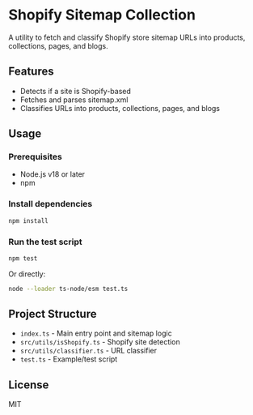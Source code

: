 # Shopify Sitemap Collection

A utility to fetch and classify Shopify store sitemap URLs into products, collections, pages, and blogs.

## Features
- Detects if a site is Shopify-based
- Fetches and parses sitemap.xml
- Classifies URLs into products, collections, pages, and blogs

## Usage

### Prerequisites
- Node.js v18 or later
- npm

### Install dependencies
```bash
npm install
```

### Run the test script
```bash
npm test
```

Or directly:
```bash
node --loader ts-node/esm test.ts
```

## Project Structure
- `index.ts` - Main entry point and sitemap logic
- `src/utils/isShopify.ts` - Shopify site detection
- `src/utils/classifier.ts` - URL classifier
- `test.ts` - Example/test script

## License
MIT 